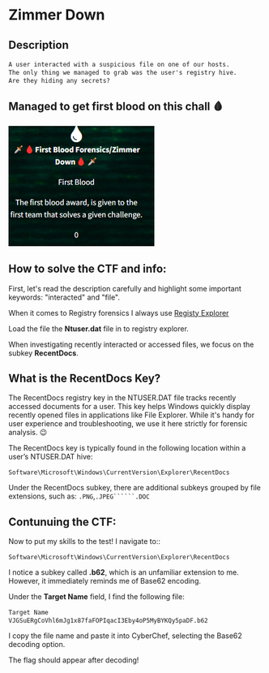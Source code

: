 # Zimmer Down

## Description


```
A user interacted with a suspicious file on one of our hosts.
The only thing we managed to grab was the user's registry hive.
Are they hiding any secrets?

```

## Managed to get first blood on this chall 🩸
![First-blood](first_blood_zimmer.png)


## How to solve the CTF and info:

First, let's read the description carefully and highlight some important keywords: "interacted" and "file".


When it comes to Registry forensics I always use [Registy Explorer](https://ericzimmerman.github.io/#!index.md)

Load the file the **Ntuser.dat** file in to registry explorer. 

When investigating recently interacted or accessed files, we focus on the subkey **RecentDocs**.


## What is the RecentDocs Key?

The RecentDocs registry key in the NTUSER.DAT file tracks recently accessed documents for a user. This key helps Windows quickly display recently opened files in applications like File Explorer. While it's handy for user experience and troubleshooting, we use it here strictly for forensic analysis. 😉

 The RecentDocs key is typically found in the following location within a user’s NTUSER.DAT hive:
```
Software\Microsoft\Windows\CurrentVersion\Explorer\RecentDocs
```

Under the RecentDocs subkey, there are additional subkeys grouped by file extensions, such as: ```.PNG```,```.JPEG``````.DOC```



## Contunuing the CTF:

Now to put my skills to the test! I navigate to::

```
Software\Microsoft\Windows\CurrentVersion\Explorer\RecentDocs
```

I notice a subkey called **.b62**, which is an unfamiliar extension to me. However, it immediately reminds me of Base62 encoding. 

Under the **Target Name** field, I find the following file:

```
Target Name
VJGSuERgCoVhl6mJg1x87faFOPIqacI3Eby4oP5MyBYKQy5paDF.b62
```

I copy the file name and paste it into CyberChef, selecting the Base62 decoding option.

The flag should appear after decoding!


